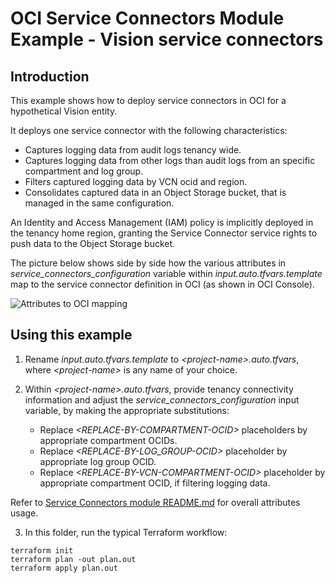# OCI Service Connectors Module Example - Vision service connectors

## Introduction

This example shows how to deploy service connectors in OCI for a hypothetical Vision entity. 

It deploys one service connector with the following characteristics:
- Captures logging data from audit logs tenancy wide.
- Captures logging data from other logs than audit logs from an specific compartment and log group.
- Filters captured logging data by VCN ocid and region.
- Consolidates captured data in an Object Storage bucket, that is managed in the same configuration.

An Identity and Access Management (IAM) policy is implicitly deployed in the tenancy home region, granting the Service Connector service rights to push data to the Object Storage bucket.

The picture below shows side by side how the various attributes in *service_connectors_configuration* variable within *input.auto.tfvars.template* map to the service connector definition in OCI (as shown in OCI Console). 

![Attributes to OCI mapping](./images/attributes-to-oci-mapping.png)

## Using this example
1. Rename *input.auto.tfvars.template* to *\<project-name\>.auto.tfvars*, where *\<project-name\>* is any name of your choice.

2. Within *\<project-name\>.auto.tfvars*, provide tenancy connectivity information and adjust the *service_connectors_configuration* input variable, by making the appropriate substitutions:
   - Replace *\<REPLACE-BY-COMPARTMENT-OCID\>* placeholders by appropriate compartment OCIDs. 
   - Replace *\<REPLACE-BY-LOG_GROUP-OCID\>* placeholder by appropriate log group OCID. 
   - Replace *\<REPLACE-BY-VCN-COMPARTMENT-OCID\>* placeholder by appropriate compartment OCID, if filtering logging data.

Refer to [Service Connectors module README.md](../../README.md) for overall attributes usage.

3. In this folder, run the typical Terraform workflow:
```
terraform init
terraform plan -out plan.out
terraform apply plan.out
```
